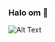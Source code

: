 ### Halo om 👋

![Alt Text]([https://steamuserimages-a.akamaihd.net/ugc/824565659835126094/B4DBB3CB1982B696D8AFAF379FA238DFB6FF21B4/](https://i.pinimg.com/originals/d1/d6/c0/d1d6c0fe9c91839b97e361387b505b97.gif))


